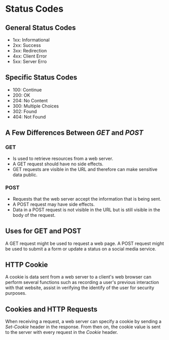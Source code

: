 # Status Codes

## General Status Codes
* 1xx: Informational
* 2xx: Success
* 3xx: Redirection
* 4xx: Client Error
* 5xx: Server Erro

## Specific Status Codes

* 100: Continue
* 200: OK
* 204: No Content
* 300: Multiple Choices
* 302: Found
* 404: Not Found

## A Few Differences Between *GET* and *POST*

### GET
* Is used to retrieve resources from a web server.
* A GET request should have no side effects.
* GET requests are visible in the URL and therefore can make sensitive data public.

### POST
* Requests that the web server accept the information that is being sent.
* A POST request may have side effects.
* Data in a POST request is not visible in the URL but is still visible in the body of the request.


## Uses for GET and POST
A GET request might be used to request a web page. A POST request might be used to submit a a form or update a status on a social media service.

## HTTP Cookie
A cookie is data sent from a web server to a client's web browser can perform several functions such as recording a user's previous interaction with that website, assist in verifying the identify of the user for security purposes.

## Cookies and HTTP Requests
When receiving a request, a web server can specify a cookie by sending a *Set-Cookie* header in the response. From then on, the cookie value is sent to the server with every request in the *Cookie* header.
